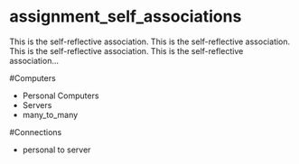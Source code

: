 assignment_self_associations
============================

This is the self-reflective association. This is the self-reflective association. This is the self-reflective association. This is the self-reflective association...

#Computers
- Personal Computers
- Servers
- many_to_many

#Connections
- personal to server
